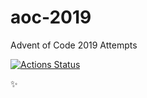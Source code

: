 # aoc-2019
Advent of Code 2019 Attempts

[![Actions Status](https://github.com/galop/aoc-2019/workflows/unit%20tests/badge.svg)](https://github.com/galop/aoc-2019/actions)

✨

